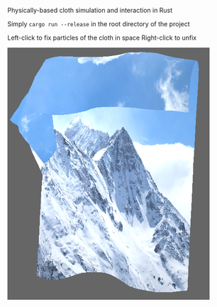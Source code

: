Physically-based cloth simulation and interaction in Rust

Simply ```cargo run --release``` in the root directory of the project

Left-click to fix particles of the cloth in space
Right-click to unfix

![Sample Result](result.png)
